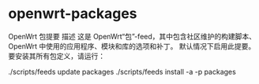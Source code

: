 # openwrt-packages
OpenWrt 包提要
描述
这是 OpenWrt“包”-feed，其中包含社区维护的构建脚本、OpenWrt 中使用的应用程序、模块和库的选项和补丁。
默认情况下启用此提要。要安装其所有包定义，请运行：

./scripts/feeds update packages
./scripts/feeds install -a -p packages